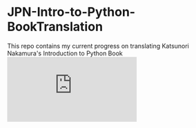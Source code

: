 # JPN-Intro-to-Python-BookTranslation

This repo contains my current progress on translating Katsunori Nakamura's Introduction to Python Book
![alt text](https://github.com/rluuy/JPN-Intro-to-Python-BookTranslation/blob/main/translation-preview1.pdf?raw=true)
